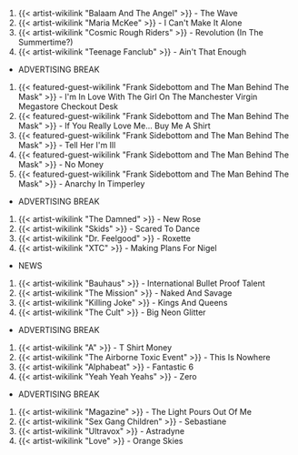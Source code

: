 1. {{< artist-wikilink "Balaam And The Angel" >}} - The Wave
2. {{< artist-wikilink "Maria McKee" >}} - I Can't Make It Alone
3. {{< artist-wikilink "Cosmic Rough Riders" >}} - Revolution (In The Summertime?)
4. {{< artist-wikilink "Teenage Fanclub" >}} - Ain't That Enough

- ADVERTISING BREAK

1. {{< featured-guest-wikilink "Frank Sidebottom and The Man Behind The Mask" >}} - I'm In Love With The Girl On The Manchester Virgin Megastore Checkout Desk
2. {{< featured-guest-wikilink "Frank Sidebottom and The Man Behind The Mask" >}} - If You Really Love Me... Buy Me A Shirt
3. {{< featured-guest-wikilink "Frank Sidebottom and The Man Behind The Mask" >}} - Tell Her I'm Ill
4. {{< featured-guest-wikilink "Frank Sidebottom and The Man Behind The Mask" >}} - No Money
5. {{< featured-guest-wikilink "Frank Sidebottom and The Man Behind The Mask" >}} - Anarchy In Timperley

- ADVERTISING BREAK

1. {{< artist-wikilink "The Damned" >}} - New Rose
2. {{< artist-wikilink "Skids" >}} - Scared To Dance
3. {{< artist-wikilink "Dr. Feelgood" >}} - Roxette
4. {{< artist-wikilink "XTC" >}} - Making Plans For Nigel

- NEWS

1. {{< artist-wikilink "Bauhaus" >}} - International Bullet Proof Talent
2. {{< artist-wikilink "The Mission" >}} - Naked And Savage
3. {{< artist-wikilink "Killing Joke" >}} - Kings And Queens
4. {{< artist-wikilink "The Cult" >}} - Big Neon Glitter

- ADVERTISING BREAK

1. {{< artist-wikilink "A" >}} - T Shirt Money
2. {{< artist-wikilink "The Airborne Toxic Event" >}} - This Is Nowhere
3. {{< artist-wikilink "Alphabeat" >}} - Fantastic 6
4. {{< artist-wikilink "Yeah Yeah Yeahs" >}} - Zero

- ADVERTISING BREAK

1. {{< artist-wikilink "Magazine" >}} - The Light Pours Out Of Me
2. {{< artist-wikilink "Sex Gang Children" >}} - Sebastiane
3. {{< artist-wikilink "Ultravox" >}} - Astradyne
4. {{< artist-wikilink "Love" >}} - Orange Skies
